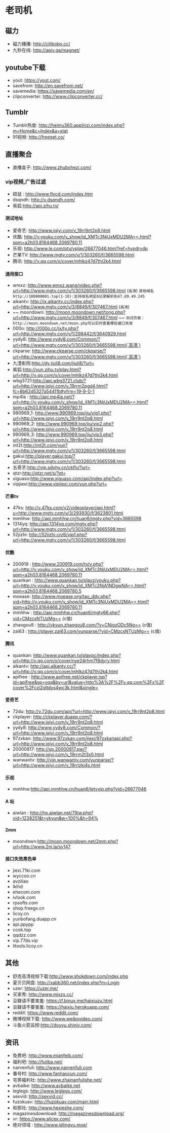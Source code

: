 # 老司机


## 磁力
+ 磁力播播: http://cilibobo.cc/
+ 九秒在线: http://apiv.ga/magnet/

## youtube下载
+ yout: https://yout.com/
+ savefrom: http://en.savefrom.net/
+ savemedia: https://savemedia.com/en/
+ clipconverter: http://www.clipconverter.cc/

## Tumblr
+ Tumblr热度: http://heimu360.applinzi.com/index.php?m=Home&c=Index&a=stat
+ 91视频: http://freeget.co/

## 直播聚合
+ 直播盒子: http://www.zhubohezi.com/

### vip视频,广告过滤
+ 硕鼠 : http://www.flvcd.com/index.htm
+ dsqndh: http://v.dsqndh.com/
+ 紫狐:http://api.zihu.tv/

#### 测试地址
+ 爱奇艺: http://www.iqiyi.com/v_19rr9nt2p8.html
+ 优酷: http://v.youku.com/v_show/id_XMTc3NjUxMDU2MA==.html?spm=a2h03.8164468.2069780.11
+ 乐视: http://www.le.com/ptv/vplay/26677046.html?ref=hypdrydp
+ 芒果TV: http://www.mgtv.com/v/1/303260/f/3665598.html
+ 腾讯: http://v.qq.com/x/cover/mhlkz47d7thi2k4.html


#### 通用接口
+ wmxz: http://www.wmxz.wang/video.php?url=http://www.mgtv.com/v/1/303260/f/3665598.html (`高清`)
`其他域名http://100000001.top(1-10):支持域名绑定A记录解析到47.89.49.245`
+ aikantv: http://jx.aikantv.cc/index.php?url=http://www.mgtv.com/v/3/8849/f/307467.html (`高清`)
+ ~~ moondown: http://moon.moondown.net/tong.php?url=http://www.mgtv.com/v/3/8849/f/307467.html ~~
`测试页面：http://moon.moondown.net/moon.php可以实时查看哪些接口失效`
+ 000o: http://000o.cc/jx/ty.php?url=http://www.mgtv.com/v/1/298442/f/3640929.html
+ yydy8: http://www.yydy8.com/Common/?url=http://www.mgtv.com/v/1/303260/f/3665598.html(`高清`)
+ ckparse: http://www.ckparse.com/ckparse/?url=http://www.mgtv.com/v/1/303260/f/3665598.html(`高清`)
+ 九澧影院:http://dy.jiuli8.com/jiuli8/?url=
+ 紫狐:http://yun.zihu.tv/play.html?url=http://v.qq.com/x/cover/mhlkz47d7thi2k4.html
+ wbg3721:http://api.wbg3721.club/?url=http://www.iqiyi.com/v_19rrm2pgd4.html?fc=8b62d5327a54411b#vfrm=19-9-0-1
+ mp4la : http://api.mp4la.net/?url=http://v.youku.com/v_show/id_XMTc3NjUxMDU2MA==.html?spm=a2h03.8164468.2069780.11
+ 990969_1: http://www.990969.top/jiu/vip1.php?url=http://www.iqiyi.com/v_19rr9nt2p8.html
+ 990969_2: http://www.990969.top/jiu/vip2.php?url=http://www.iqiyi.com/v_19rr9nt2p8.html
+ 990969_3: http://www.990969.top/jiu/vip3.php?url=http://www.iqiyi.com/v_19rr9nt2p8.html
+ mt2t:http://mt2t.com/yun?url=http://www.mgtv.com/v/1/303260/f/3665598.html
+ gakui:http://player.gakui.top/?url=http://www.mgtv.com/v/1/303260/f/3665598.html
+ 五奇艺:http://vip.sdyhy.cn/ckflv/?url=
+ qtzr:http://qtzr.net/s/?qt=
+ xiguaso:http://www.xiguaso.com/api/index.php?url=
+ vipjiexi:http://www.vipjiexi.com/yun.php?url=

#### 芒果tv
+ 47ks: http://v.47ks.com/v2/videoplayer/api.html?u=http://www.mgtv.com/v/3/293930/f/3623801.html
+ mmhhw: http://api.mmhhw.cn/huan6/mgtv.php?vid=3665598
+ 1314yq: http://api.1314yq.com/mgtv.php?url=http://www.mgtv.com/v/1/303260/f/3665598.html
+ 52jizhi: http://52jizhi.cn/6/vip1.php?url=http://www.mgtv.com/v/1/303260/f/3665598.html

#### 优酷
+ 200919 :  http://www.200919.com/tv/v.php?url=http://v.youku.com/v_show/id_XMTc3NjUxMDU2MA==.html?spm=a2h03.8164468.2069780.11
+ quankan : http://www.quankan.tv/playz/youku.php?url=http://v.youku.com/v_show/id_XMTc2NjA1NDgwNA==.html?spm=a2h03.8164468.2069780.5
+ moease: http://www.moease.org/tao_ddv.php?vid=http://v.youku.com/v_show/id_XMTc3NjUxMDU2MA==.html?spm=a2h03.8164468.2069780.11
+ mmhhw : http://api.mmhhw.cn/huan6/mgtv66.php?vid=CMzcxNTUzMg== (c值)
+ zhaogou8 : http://ykyun.zhaogou8.com/?v=CNjgzODc5Ng== (c值)
+ zai63 : http://player.zai63.com/yunparse/?vid=CMzcxNTUzMg== (c值)

#### 腾讯
+ quankan: http://www.quankan.tv/playpc/index.php?url=http://v.qq.com/x/cover/nye24rhm7f8dyry.html
+ aikantv: http://api.aikantv.cc/?url=http://v.qq.com/x/cover/mhlkz47d7thi2k4.html
+ apifree : http://www.apifree.net/ckplayer.jsp?id=apifree&sp=vqq&by=url&value=http%3A%2F%2Fv.qq.com%2Fx%2Fcover%2Fczi2qltdys4wc3k.html&single=

#### 爱奇艺
+ 72du: http://v.72du.com/api/?url=http://www.iqiyi.com/v_19rr9nt2p8.html
+ ckplayer: http://ckplayer.duapp.com/?url=http://www.iqiyi.com/v_19rr9nt2p8.html
+ yydy8: http://www.yydy8.com/Common/?url=http://www.iqiyi.com/v_19rr9nt2p8.html
+ 97zxkan: http://www.97zxkan.com/jiexi/97zxkanapi.php?url=http://www.iqiyi.com/v_19rr9nt2p8.html
+ 20000817: http://sp.20000817.pw/?url=http://www.iqiyi.com/v_19rrm2t3x0.html
+ wanwantv: http://vip.wanwantv.com/yunparse/?url=http://www.iqiyi.com/v_19rrlzki4s.html


#### 乐视
+ mmhhw:http://api.mmhhw.cn/huan6/letvvip.php?vid=26677046

#### A 站
+ aiwlan : http://hp.aiwlan.net/79iw.php?vid=1238251&t=ykyun&w=100%&h=94%

#### 2mm
+ moondown:http://moon.moondown.net/2mm.php?url=http://www.2ni.la/sy147

#### 接口失效黑色单
+ jiexi.71ki.com
+ wyccoo.cn
+ avziliao
+ lklhd
+ ehecom.com
+ ivlook.com
+ rpsofts.com
+ shop.freegx.cn
+ licoy.cn
+ yunbofang.duapp.cn
+ api.ppypp
+ ccok.top
+ qqdzz.com
+ vip.77ds.vip
+ litools.licoy.cn

## 其他
+ 舒克高清视频下载:http://www.shokdown.com/index.php
+ 夏贝贝网盘: http://xabb360.net/index.php?m=Login
+ uzer: https://uzer.me/
+ 买家秀: http://www.mjxzs.cc/
+ 豆瓣请不要害羞: https://f.binux.me/haixiuzu.html
+ 豆瓣请不要害羞: https://haixiu.herokuapp.com/
+ reddit: https://www.reddit.com/
+ 微博视频下载: http://www.weibovideo.com/
+ 斗鱼火箭监控:http://douyu.shiniv.com/

## 资讯
+ 免费吧: http://www.mianfeib.com/
+ 福利吧: http://fuliba.net/
+ nanrenfuli: http://www.nanrenfuli.com
+ 番号村: http://www.fanhaocun.com/
+ 宅男福利社: http://www.zhainanfulishe.net/
+ avbaike: http://www.avbaike.net
+ leglegs: http://www.leglegs.com/
+ sexvid: http://sexvid.cc/
+ fuzokuav: http://fuzokuav.com/main.html
+ 和邪社: http://www.hexieshe.com/
+ magazinesdownload: http://magazinesdownload.org/
+ vr: https://www.alicex.com/
+ 绝对领域 : http://www.jdlingyu.moe/
